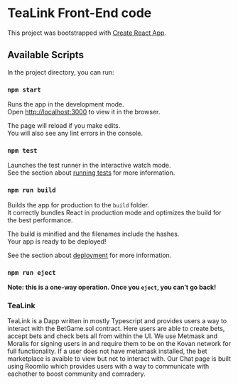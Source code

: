 # TeaLink Front-End code

This project was bootstrapped with [Create React App](https://github.com/facebook/create-react-app).

## Available Scripts

In the project directory, you can run:

### `npm start`

Runs the app in the development mode.\
Open [http://localhost:3000](http://localhost:3000) to view it in the browser.

The page will reload if you make edits.\
You will also see any lint errors in the console.

### `npm test`

Launches the test runner in the interactive watch mode.\
See the section about [running tests](https://facebook.github.io/create-react-app/docs/running-tests) for more information.

### `npm run build`

Builds the app for production to the `build` folder.\
It correctly bundles React in production mode and optimizes the build for the best performance.

The build is minified and the filenames include the hashes.\
Your app is ready to be deployed!

See the section about [deployment](https://facebook.github.io/create-react-app/docs/deployment) for more information.

### `npm run eject`

**Note: this is a one-way operation. Once you `eject`, you can’t go back!**

### TeaLink
TeaLink is a Dapp written in mostly Typescript and provides users a way to interact with the BetGame.sol contract.  Here users are able to create bets, accept bets and check bets all from within the UI.  We use Metmask and Moralis for signing users in and require them to be on the Kovan network for full functionality.  If a user does not have metamask installed, the bet marketplace is avaible to view but not to interact with.  Our Chat page is built using Roomlio which provides users with a way to communicate with eachother to boost community and comradery.  
